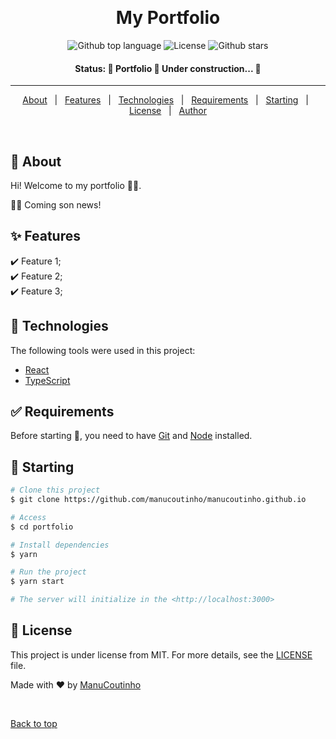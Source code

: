 <!-- <div align="center" id="top">
  <img src="./.github/manucoutinho.github.io.gif" alt="Portfolio" />-->

&#xa0;

  <!-- <a href="https://portfolio.netlify.app">Demo</a> -->
</div>

<h1 align="center">My Portfolio</h1>

<p align="center">
  <img alt="Github top language" src="https://img.shields.io/github/languages/top/manucoutinho/manucoutinho.github.io?color=56BEB8">  
  <img alt="License" src="https://img.shields.io/github/license/manucoutinho/manucoutinho.github.io?color=56BEB8">  
  <img alt="Github stars" src="https://img.shields.io/github/stars/manucoutinho/manucoutinho.github.io?color=56BEB8" />
</p>

<h4 align="center"> 
Status: 
	🚧  Portfolio 🚀 Under construction...  🚧
</h4>

<hr>

<p align="center">
  <a href="#dart-about">About</a> &#xa0; | &#xa0; 
  <a href="#sparkles-features">Features</a> &#xa0; | &#xa0;
  <a href="#rocket-technologies">Technologies</a> &#xa0; | &#xa0;
  <a href="#white_check_mark-requirements">Requirements</a> &#xa0; | &#xa0;
  <a href="#checkered_flag-starting">Starting</a> &#xa0; | &#xa0;
  <a href="#memo-license">License</a> &#xa0; | &#xa0;
  <a href="https://github.com/manucoutinho" target="_blank">Author</a>
</p>

<br>

## :dart: About

Hi! Welcome to my portfolio 👋🏽.

💃🏽 Coming son news!

## :sparkles: Features

:heavy_check_mark: Feature 1;\
:heavy_check_mark: Feature 2;\
:heavy_check_mark: Feature 3;

## :rocket: Technologies

The following tools were used in this project:

- [React](https://pt-br.reactjs.org/)
- [TypeScript](https://www.typescriptlang.org/)

## :white_check_mark: Requirements

Before starting :checkered_flag:, you need to have [Git](https://git-scm.com) and [Node](https://nodejs.org/en/) installed.

## :checkered_flag: Starting

```bash
# Clone this project
$ git clone https://github.com/manucoutinho/manucoutinho.github.io

# Access
$ cd portfolio

# Install dependencies
$ yarn

# Run the project
$ yarn start

# The server will initialize in the <http://localhost:3000>
```

## :memo: License

This project is under license from MIT. For more details, see the [LICENSE](LICENSE) file.

Made with :heart: by <a href="https://github.com/manucoutinho" target="_blank">ManuCoutinho</a>

&#xa0;

<a href="#top">Back to top</a>
